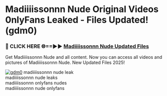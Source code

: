 # Madiiiissonnn Nude Original Videos 0nlyFans Leaked - Files Updated! (gdm0)

<h3>🔴 CLICK HERE 🌐==►► <a href="https://tinyurl.com/5h6xmrr3" rel="nofollow">Madiiiissonnn Nude Updated Files</a></h3>

Get Madiiiissonnn Nude and all content. Now you can access all videos and pictures of Madiiiissonnn Nude. New Updated Files 2025!

[![gdm0](https://i.imgur.com/KVD873Z.gif)](https://tinyurl.com/5h6xmrr3)
madiiiissonnn nude leak<br>
madiiiissonnn nude leaks<br>
madiiiissonnn onlyfans nudes<br>
madiiiissonnn nude onlyfans